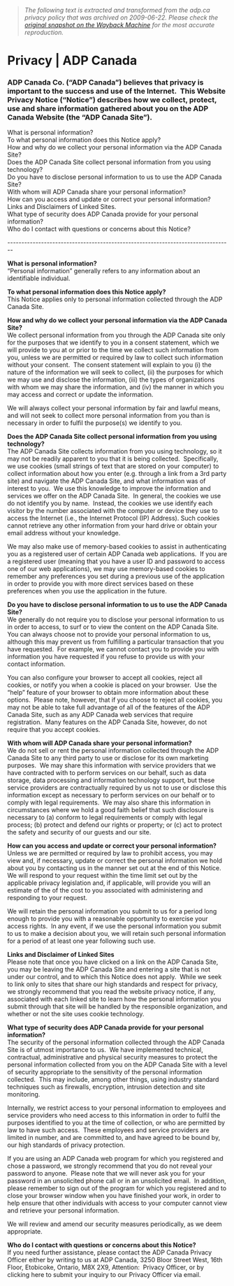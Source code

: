 > *The following text is extracted and transformed from the adp.ca privacy policy that was archived on 2009-06-22. Please check the [original snapshot on the Wayback Machine](https://web.archive.org/web/20090622015135id_/http%3A//www.adp.ca/en-ca/privacy.aspx) for the most accurate reproduction.*

# Privacy | ADP Canada

  


### ADP Canada Co. (“ADP Canada”) believes that privacy is important to the success and use of the Internet.  This Website Privacy Notice (“Notice”) describes how we collect, protect, use and share information gathered about you on the ADP Canada Website (the “ADP Canada Site”).

What is personal information?   
To what personal information does this Notice apply?   
How and why do we collect your personal information via the ADP Canada Site?   
Does the ADP Canada Site collect personal information from you using technology?  
Do you have to disclose personal information to us to use the ADP Canada Site?  
With whom will ADP Canada share your personal information?  
How can you access and update or correct your personal information?  
Links and Disclaimers of Linked Sites.  
What type of security does ADP Canada provide for your personal information?  
Who do I contact with questions or concerns about this Notice?

\--------------------------------------------------------------------------------

**What is personal information?**   
“Personal information” generally refers to any information about an identifiable individual.

**To what personal information does this Notice apply?**   
This Notice applies only to personal information collected through the ADP Canada Site.

**How and why do we collect your personal information via the ADP Canada Site?**   
We collect personal information from you through the ADP Canada site only for the purposes that we identify to you in a consent statement, which we will provide to you at or prior to the time we collect such information from you, unless we are permitted or required by law to collect such information without your consent.  The consent statement will explain to you (i) the nature of the information we will seek to collect, (ii) the purposes for which we may use and disclose the information, (iii) the types of organizations with whom we may share the information, and (iv) the manner in which you may access and correct or update the information.

We will always collect your personal information by fair and lawful means, and will not seek to collect more personal information from you than is necessary in order to fulfil the purpose(s) we identify to you. 

**Does the ADP Canada Site collect personal information from you using technology?**   
The ADP Canada Site collects information from you using technology, so it may not be readily apparent to you that it is being collected.  Specifically, we use cookies (small strings of text that are stored on your computer) to collect information about how you enter (e.g. through a link from a 3rd party site) and navigate the ADP Canada Site, and what information was of interest to you.  We use this knowledge to improve the information and services we offer on the ADP Canada Site.  In general, the cookies we use do not identify you by name.  Instead, the cookies we use identify each visitor by the number associated with the computer or device they use to access the Internet (i.e., the Internet Protocol (IP) Address). Such cookies cannot retrieve any other information from your hard drive or obtain your email address without your knowledge.

We may also make use of memory-based cookies to assist in authenticating you as a registered user of certain ADP Canada web applications.  If you are a registered user (meaning that you have a user ID and password to access one of our web applications), we may use memory-based cookies to remember any preferences you set during a previous use of the application in order to provide you with more direct services based on these preferences when you use the application in the future.

**Do you have to disclose personal information to us to use the ADP Canada Site?**   
We generally do not require you to disclose your personal information to us in order to access, to surf or to view the content on the ADP Canada Site.  You can always choose not to provide your personal information to us, although this may prevent us from fulfilling a particular transaction that you have requested.  For example, we cannot contact you to provide you with information you have requested if you refuse to provide us with your contact information. 

You can also configure your browser to accept all cookies, reject all cookies, or notify you when a cookie is placed on your browser.  Use the “help” feature of your browser to obtain more information about these options.  Please note, however, that if you choose to reject all cookies, you may not be able to take full advantage of all of the features of the ADP Canada Site, such as any ADP Canada web services that require registration.  Many features on the ADP Canada Site, however, do not require that you accept cookies.

**With whom will ADP Canada share your personal information?**   
We do not sell or rent the personal information collected through the ADP Canada Site to any third party to use or disclose for its own marketing purposes.  We may share this information with service providers that we have contracted with to perform services on our behalf, such as data storage, data processing and information technology support, but these service providers are contractually required by us not to use or disclose this information except as necessary to perform services on our behalf or to comply with legal requirements.  We may also share this information in circumstances where we hold a good faith belief that such disclosure is necessary to (a) conform to legal requirements or comply with legal process; (b) protect and defend our rights or property; or (c) act to protect the safety and security of our guests and our site.

**How can you access and update or correct your personal information?**   
Unless we are permitted or required by law to prohibit access, you may view and, if necessary, update or correct the personal information we hold about you by contacting us in the manner set out at the end of this Notice.  We will respond to your request within the time limit set out by the applicable privacy legislation and, if applicable, will provide you will an estimate of the of the cost to you associated with administering and responding to your request.

We will retain the personal information you submit to us for a period long enough to provide you with a reasonable opportunity to exercise your access rights.  In any event, if we use the personal information you submit to us to make a decision about you, we will retain such personal information for a period of at least one year following such use.

**Links and Disclaimer of Linked Sites**   
Please note that once you have clicked on a link on the ADP Canada Site, you may be leaving the ADP Canada Site and entering a site that is not under our control, and to which this Notice does not apply.  While we seek to link only to sites that share our high standards and respect for privacy, we strongly recommend that you read the website privacy notice, if any, associated with each linked site to learn how the personal information you submit through that site will be handled by the responsible organization, and whether or not the site uses cookie technology.

**What type of security does ADP Canada provide for your personal information?**   
The security of the personal information collected through the ADP Canada Site is of utmost importance to us.  We have implemented technical, contractual, administrative and physical security measures to protect the personal information collected from you on the ADP Canada Site with a level of security appropriate to the sensitivity of the personal information collected.  This may include, among other things, using industry standard techniques such as firewalls, encryption, intrusion detection and site monitoring.

Internally, we restrict access to your personal information to employees and service providers who need access to this information in order to fulfil the purposes identified to you at the time of collection, or who are permitted by law to have such access.  These employees and service providers are limited in number, and are committed to, and have agreed to be bound by, our high standards of privacy protection.

If you are using an ADP Canada web program for which you registered and chose a password, we strongly recommend that you do not reveal your password to anyone.  Please note that we will never ask you for your password in an unsolicited phone call or in an unsolicited email.  In addition, please remember to sign out of the program for which you registered and to close your browser window when you have finished your work, in order to help ensure that other individuals with access to your computer cannot view and retrieve your personal information.

We will review and amend our security measures periodically, as we deem appropriate.

**Who do I contact with questions or concerns about this Notice?**   
If you need further assistance, please contact the ADP Canada Privacy Officer either by writing to us at ADP Canada, 3250 Bloor Street West, 16th Floor, Etobicoke, Ontario, M8X 2X9, Attention:  Privacy Officer, or by clicking here to submit your inquiry to our Privacy Officer via email.  


